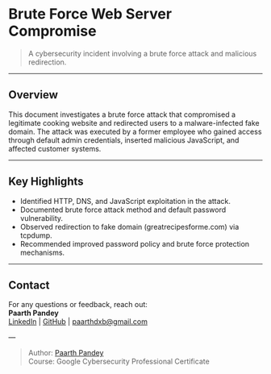 # Brute Force Web Server Compromise

> A cybersecurity incident involving a brute force attack and malicious redirection.

---

## Overview

This document investigates a brute force attack that compromised a legitimate cooking website and redirected users to a malware-infected fake domain. The attack was executed by a former employee who gained access through default admin credentials, inserted malicious JavaScript, and affected customer systems.

---

## Key Highlights

- Identified HTTP, DNS, and JavaScript exploitation in the attack.
- Documented brute force attack method and default password vulnerability.
- Observed redirection to fake domain (greatrecipesforme.com) via tcpdump.
- Recommended improved password policy and brute force protection mechanisms.

---

## Contact

For any questions or feedback, reach out:  
**Paarth Pandey**  
[LinkedIn](https://www.linkedin.com/in/paarth-pandey-13779529b/) | [GitHub](https://github.com/paarthpandey10) | paarthdxb@gmail.com

—

> Author: [Paarth Pandey](https://github.com/paarthpandey10)  
> Course: Google Cybersecurity Professional Certificate
